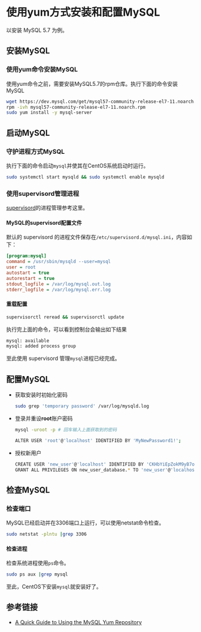 # 使用yum方式安装和配置MySQL

以安装 MySQL 5.7 为例。

## 安装MySQL

### 使用yum命令安装MySQL

使用yum命令之前，需要安装MySQL5.7的rpm仓库。执行下面的命令安装MySQL

```bash
wget https://dev.mysql.com/get/mysql57-community-release-el7-11.noarch.rpm
rpm -ivh mysql57-community-release-el7-11.noarch.rpm
sudo yum install -y mysql-server
```

## 启动MySQL

### 守护进程方式MySQL

执行下面的命令启动`mysql`并使其在CentOS系统启动时运行。

```bash
sudo systemctl start mysqld && sudo systemctl enable mysqld
```

### 使用supervisord管理进程

[supervisord](/os/centos/how-to-use-supervisord-manager-processes.md)的进程管理参考这里。

#### MySQL的supervisord配置文件

默认的 supervisord 的进程文件保存在`/etc/supervisord.d/mysql.ini`，内容如下：

```ini
[program:mysql]
command = /usr/sbin/mysqld --user=mysql
user = root
autostart = true
autorestart = true
stdout_logfile = /var/log/mysql.out.log
stderr_logfile = /var/log/mysql.err.log
```

#### 重载配置

```bash
supervisorctl reread && supervisorctl update
```

执行完上面的命令，可以看到控制台会输出如下结果

```bash
mysql: available
mysql: added process group
```

至此使用 supervisord 管理`mysql`进程已经完成。

## 配置MySQL

- 获取安装时初始化密码

    ```bash
    sudo grep 'temporary password' /var/log/mysqld.log
    ```

- 登录并重设**root**账户密码

    ```bash
    mysql -uroot -p # 回车输入上面获取到的密码

    ALTER USER 'root'@'localhost' IDENTIFIED BY 'MyNewPassword1!';
    ```

- 授权新用户

    ```bash
    CREATE USER 'new_user'@'localhost' IDENTIFIED BY 'CKHbYiEpZokM9yB7ojqPUikSLX4P!8Y';
    GRANT ALL PRIVILEGES ON new_user_database.* TO 'new_user'@'localhost';
    ```

## 检查MySQL

### 检查端口

MySQL已经启动并在3306端口上运行，可以使用netstat命令检查。

```bash
sudo netstat -plntu |grep 3306
```

#### 检查进程

检查系统进程使用`ps`命令。

```bash
sudo ps aux |grep mysql
```

至此，CentOS下安装`mysql`就安装好了。

## 参考链接

- [A Quick Guide to Using the MySQL Yum Repository](https://dev.mysql.com/doc/mysql-yum-repo-quick-guide/en/)
